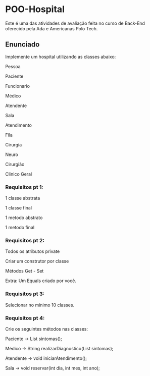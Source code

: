 # POO-Hospital

Este é uma das atividades de avaliação feita no curso de Back-End oferecido pela Ada e Americanas Polo Tech.

## Enunciado
Implemente um hospital utilizando as classes abaixo:

Pessoa

Paciente

Funcionario

Médico

Atendente

Sala

Atendimento

Fila

Cirurgia

Neuro

Cirurgião

Clinico Geral

### Requisitos pt 1:

1 classe abstrata

1 classe final

1 metodo abstrato

1 metodo final

### Requisitos pt 2:

Todos os atributos private

Criar um construtor por classe

Métodos Get - Set

Extra: Um Equals criado por você.

### Requisitos pt 3:

Selecionar no mínimo 10 classes.

### Requisitos pt 4: 

Crie os seguintes métodos nas classes:

Paciente -> List sintomas();

Médico -> String realizarDiagnostico(List sintomas);

Atendente -> void iniciarAtendimento();

Sala -> void reservar(int dia, int mes, int ano);
